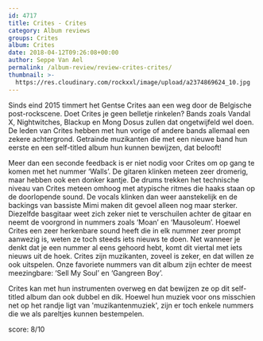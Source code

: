 ```yaml
---
id: 4717
title: Crites - Crites
category: Album reviews
groups: Crites
album: Crites
date: 2018-04-12T09:26:08+00:00
author: Seppe Van Ael
permalink: /album-review/review-crites-crites/
thumbnail: >-
  https://res.cloudinary.com/rockxxl/image/upload/a2374869624_10.jpg
---
```

Sinds eind 2015 timmert het Gentse Crites aan een weg door de Belgische post-rockscene. Doet Crites je geen belletje rinkelen? Bands zoals Vandal X, Nightwitches, Blackup en Mong Dosus zullen dat ongetwijfeld wel doen. De leden van Crites hebben met hun vorige of andere bands allemaal een zekere achtergrond. Getrainde muzikanten die met een nieuwe band hun eerste en een self-titled album hun kunnen bewijzen, dat belooft!

Meer dan een seconde feedback is er niet nodig voor Crites om op gang te komen met het nummer ‘Walls’. De gitaren klinken meteen zeer dromerig, maar hebben ook een donker kantje. De drums trekken het technische niveau van Crites meteen omhoog met atypische ritmes die haaks staan op de doorlopende sound. De vocals klinken dan weer aanstekelijk en de backings van bassiste Mimi maken dit gevoel alleen nog maar sterker. Diezelfde basgitaar weet zich zeker niet te verschuilen achter de gitaar en neemt de voorgrond in nummers zoals ‘Moan’ en ‘Mausoleum’. Hoewel Crites een zeer herkenbare sound heeft die in elk nummer zeer prompt aanwezig is, weten ze toch steeds iets nieuws te doen. Net wanneer je denkt dat je een nummer al eens gehoord hebt, komt dit viertal met iets nieuws uit de hoek. Crites zijn muzikanten, zoveel is zeker, en dat willen ze ook uitspelen. Onze favoriete nummers van dit album zijn echter de meest meezingbare: ‘Sell My Soul’ en ‘Gangreen Boy’.

Crites kan met hun instrumenten overweg en dat bewijzen ze op dit self-titled album dan ook dubbel en dik. Hoewel hun muziek voor ons misschien net op het randje ligt van 'muzikantenmuziek', zijn er toch enkele nummers die we als pareltjes kunnen bestempelen.

score: 8/10
